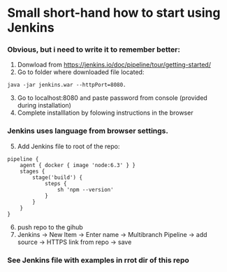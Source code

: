 # Small short-hand how to start using Jenkins

### Obvious, but i need to write it to remember better:
1) Donwload from https://jenkins.io/doc/pipeline/tour/getting-started/
2) Go to folder where downloaded file located:
```
java -jar jenkins.war --httpPort=8080.
```
3) Go to localhost:8080 and paste password from console (provided during installation)
4) Complete installlation by folowing instructions in the browser

### Jenkins uses language from browser settings. 

5) Add Jenkins file to root of the repo:
```
pipeline {
    agent { docker { image 'node:6.3' } }
    stages {
        stage('build') {
            steps {
                sh 'npm --version'
            }
        }
    }
}
```

6) push repo to the gihub 
7) Jenkins -> New Item -> Enter name -> Multibranch Pipeline -> add source -> HTTPS link from repo -> save

### See Jenkins file with examples in rrot dir of this repo
